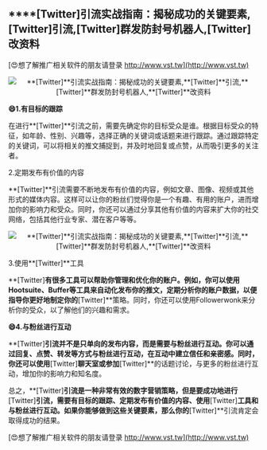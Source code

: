 ## ****[Twitter]**引流实战指南：揭秘成功的关键要素,**[Twitter]**引流,**[Twitter]**群发防封号机器人,**[Twitter]**改资料**

[😍想了解推广相关软件的朋友请登录 http://www.vst.tw](http://www.vst.tw)

 <center><img src="https://vst.tw/MP4/tuiguang/png/8.png" alt="**[Twitter]**引流实战指南：揭秘成功的关键要素,**[Twitter]**引流,**[Twitter]**群发防封号机器人,**[Twitter]**改资料"></center>

**😄1.有目标的跟踪**

在进行**[Twitter]**引流之前，需要先确定你的目标受众是谁。根据目标受众的特征，如年龄、性别、兴趣等，选择正确的关键词或话题来进行跟踪。通过跟踪特定的关键词，可以将相关的推文捕捉到，并及时地回复或点赞，从而吸引更多的关注者。

2.定期发布有价值的内容

**[Twitter]**引流需要不断地发布有价值的内容，例如文章、图像、视频或其他形式的媒体内容。这样可以让你的粉丝们觉得你是一个有趣、有用的账户，进而增加你的影响力和受众。同时，你还可以通过分享其他有价值的内容来扩大你的社交网络，包括其他行业专家、潜在客户等等。

 <center><img src="https://vst.tw/MP4/tuiguang/png/5.png" alt="**[Twitter]**引流实战指南：揭秘成功的关键要素,**[Twitter]**引流,**[Twitter]**群发防封号机器人,**[Twitter]**改资料"></center>

3.使用**[Twitter]**工具

**[Twitter]**有很多工具可以帮助你管理和优化你的账户。例如，你可以使用Hootsuite、Buffer等工具来自动化发布你的推文，定期分析你的账户数据，以便指导你更好地制定你的**[Twitter]**策略。同时，你还可以使用Followerwonk来分析你的受众，以了解他们的兴趣和需求。

**😄4.与粉丝进行互动**

**[Twitter]**引流并不是只单向的发布内容，而是需要与粉丝进行互动。你可以通过回复、点赞、转发等方式与粉丝进行互动，在互动中建立信任和亲密感。同时，你还可以使用**[Twitter]**聊天室或参加**[Twitter]**的话题讨论，与更多的粉丝进行互动，增加你的影响力和知名度。

总之，**[Twitter]**引流是一种非常有效的数字营销策略，但是要成功地进行**[Twitter]**引流，需要有目标的跟踪、定期发布有价值的内容、使用**[Twitter]**工具和与粉丝进行互动。如果你能够做到这些关键要素，那么你的**[Twitter]**引流肯定会取得成功的结果。

[😍想了解推广相关软件的朋友请登录 http://www.vst.tw](http://www.vst.tw)



